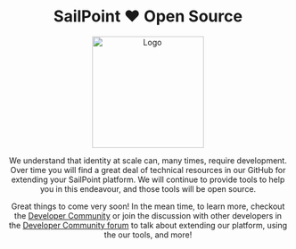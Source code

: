 <div align="center">
<h1 align=center"> SailPoint ❤️ Open Source </h1>
    <img height="200" src="https://github.com/sailpoint-oss/.github/raw/main/profile/codoey-surfing.png" alt="Logo">

We understand that identity at scale can, many times, require development. Over
time you will find a great deal of technical resources in our GitHub for
extending your SailPoint platform. We will continue to provide tools to help you
in this endeavour, and those tools will be open source.

Great things to come very soon! In the mean time, to learn more, checkout the
[Developer Community](https://developer.sailpoint.com/) or join the discussion
with other developers in the
[Developer Community forum](https://developer.sailpoint.com/discuss) to talk
about extending our platform, using the our tools, and more!

</div>
